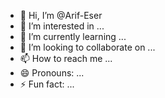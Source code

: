 - 👋 Hi, I’m @Arif-Eser
- 👀 I’m interested in ...
- 🌱 I’m currently learning ...
- 💞️ I’m looking to collaborate on ...
- 📫 How to reach me ...
- 😄 Pronouns: ...
- ⚡ Fun fact: ...

<!---
Arif-Eser/Arif-Eser is a ✨ special ✨ repository because its `README.md` (this file) appears on your GitHub profile.
You can click the Preview link to take a look at your changes.
--->
